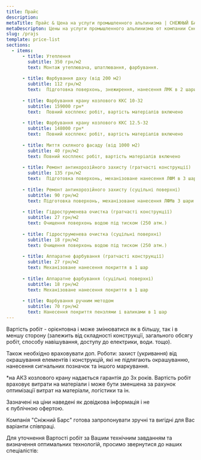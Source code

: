 ```yaml
---
title: Прайс 
description:
metaTitle: Прайс & Цена на услуги промышленного альпинизма | СНЕЖНЫЙ БАРС
metaDescripton: Цены на услуги промышленного альпинизма от компании Снежный Барс Вас приятно удивлят. Для заказа звоните ☎+38 (096) 555-30-92
slug: /prajs
template: price-list
sections:
  - items:
      - title: Утеплення
        subtitle: 350 грн/м2
        text: Монтаж утеплювача, шпатлювання, фарбування.
      
      - title: Фарбування даху (від 200 м2)
        subtitle: 112 грн/м2
        text:  Підготовка поверхонь, знежирення, нанесення ЛМК в 2 шари
      
      - title: Фарбування крану козлового ККС 10-32
        subtitle: 159000 грн*
        text:  Повний косплекс робіт, вартість матеріалів включено
      
      - title: Фарбування крану козлового ККС 12.5-32
        subtitle: 148000 грн*
        text:  Повний косплекс робіт, вартість матеріалів включено
      
      - title: Миття скляного фасаду (від 1000 м2)
        subtitle: 40 грн/м2
        text: Повний косплекс робіт, вартість матеріалів включено
      
      - title: Ремонт антикорозійного захисту (гратчасті конструкції)
        subtitle: 135 грн/м2
        text:  Підготовка поверхонь, механізоване нанесення ЛФМ в 3 шари
      
      - title: Ремонт антикорозійного захисту (суцільні поверхні)
        subtitle: 90 грн/м2
        text: Підготовка поверхонь, механізоване нанесення ЛФМв 3 шари
      
      - title: Гідроструменева очистка (гратчасті конструкції)
        subtitle: 27 грн/м2
        text: Очищення поверхонь водою під тиском (250 атм.)
      
      - title: Гідроструменева очистка (суцільні поверхні)
        subtitle: 18 грн/м2
        text: Очищення поверхонь водою під тиском (250 атм.)
      
      - title: Аппаратне фарбування (гратчасті конструкції)
        subtitle: 27 грн/м2
        text: Механізоване нанесення покриття в 1 шар
      
      - title: Аппаратне фарбування (суцільні поверхні)
        subtitle: 18 грн/м2
        text: Механізоване нанесення покриття в 1 шар
      
      - title: Фарбування ручним методом
        subtitle: 70 грн/м2
        text: Нанесення покриття пензлями і валиками в 1 шар
---
```

Вартість робіт - орієнтовна і може змінюватися як в більшу, так і в меншу сторону (залежить від складності конструкції, загального обсягу робіт, способу  навішування, доступу до електрики, води. тощо). 	


Також необхідно враховувати доп. Роботи: захист (укривання) від окрашування елементів і конструкцій, які не підлягають окрашуванню, нанесення сигнальних позначок та іншого маркування.		


*на АКЗ козлового крану надається гарантія до 3х років. Вартість робіт враховує витрати на матеріали і може бути зменшена за рахунок оптимізації витрат на матеріали, логістики та ін. 		


Зазначені на ціни наведені як довідкова інформація і не є публічною офертою.		

Компанія "Сніжний Барс" готова запропонувати зручні та вигідні для Вас варіанти співпраці.		

Для уточнення Вартості робіт за Вашим технічним завданням та визначення оптимальних технологій, просимо звернутися до наших спеціалістів:		
